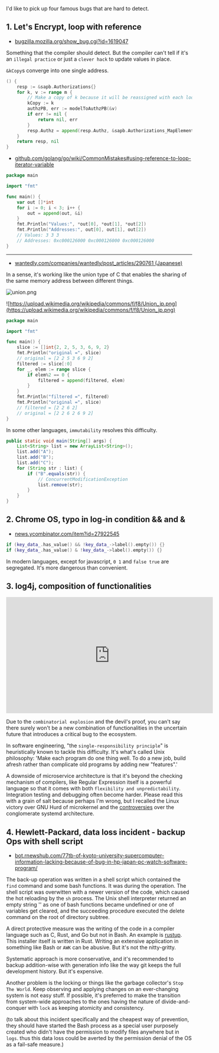 I'd like to pick up four famous bugs that are hard to detect.

## 1. Let's Encrypt, loop with reference

- [bugzilla.mozilla.org/show_bug.cgi?id=1619047](https://bugzilla.mozilla.org/show_bug.cgi?id=1619047)

Something that the compiler should detect. But the compiler can't tell if it's an `illegal practice` or just a `clever hack` to update values in place.

`&kCopy`s converge into one single address.
```go
() {
	resp := &sapb.Authorizations{}
	for k, v := range m {
		// Make a copy of k because it will be reassigned with each loop.
		kCopy := k
		authzPB, err := modelToAuthzPB(&v)
		if err != nil {
			return nil, err
		}
		resp.Authz = append(resp.Authz, &sapb.Authorizations_MapElement{Domain: &kCopy, Authz: authzPB})
	}
	return resp, nil
}
```

- [github.com/golang/go/wiki/CommonMistakes#using-reference-to-loop-iterator-variable](https://github.com/golang/go/wiki/CommonMistakes#using-reference-to-loop-iterator-variable)

```go
package main

import "fmt"

func main() {
	var out []*int
	for i := 0; i < 3; i++ {
		out = append(out, &i)
	}
	fmt.Println("Values:", *out[0], *out[1], *out[2])
	fmt.Println("Addresses:", out[0], out[1], out[2])
	// Values: 3 3 3
	// Addresses: 0xc000126000 0xc000126000 0xc000126000
}
```

---

- [wantedly.com/companies/wantedly/post_articles/290761 (Japanese)](https://www.wantedly.com/companies/wantedly/post_articles/290761)

In a sense, it's working like the union type of C that enables the sharing of the same memory address between different things.


![union.png](./imgs/union.png)

![https://upload.wikimedia.org/wikipedia/commons/f/f8/Union_jp.png](https://upload.wikimedia.org/wikipedia/commons/f/f8/Union_jp.png)

```go
package main

import "fmt"

func main() {
	slice := []int{2, 2, 5, 3, 6, 9, 2}
	fmt.Println("original =", slice)
	// original = [2 2 5 3 6 9 2]
	filtered := slice[:0]
	for _, elem := range slice {
		if elem%2 == 0 {
			filtered = append(filtered, elem)
		}
	}
	fmt.Println("filtered =", filtered)
	fmt.Println("original =", slice)
	// filtered = [2 2 6 2]
	// original = [2 2 6 2 6 9 2]
}
```

In some other languages, `immutability` resolves this difficulty.

```java
public static void main(String[] args) {
    List<String> list = new ArrayList<String>();
    list.add("A");
    list.add("B");
    list.add("C");
    for (String str : list) {
        if ("B".equals(str)) {
            // ConcurrentModificationException
            list.remove(str);
        }
    }
}
```

## 2. Chrome OS, typo in log-in condition && and & 

- [news.ycombinator.com/item?id=27922545](https://news.ycombinator.com/item?id=27922545)

```cpp
if (key_data_.has_value() && !key_data_->label().empty()) {}
if (key_data_.has_value() & !key_data_->label().empty()) {}
```

In modern languages, except for javascript, `0 1` and `false true` are segregated. It's more dangerous than convenient.

## 3. log4j, composition of functionalities

<html><center><iframe width="560" height="315" src="https://www.youtube.com/embed/Opqgwn8TdlM" title="YouTube video player" frameborder="0" allow="accelerometer; autoplay; clipboard-write; encrypted-media; gyroscope; picture-in-picture" allowfullscreen></iframe></center></html>

Due to the `combinatorial explosion` and the devil's proof, you can't say there surely won't be a new combination of functionalities in the uncertain future that introduces a critical bug to the ecosystem.

In software engineering, "the `single-responsibility principle`" is heuristically known to tackle this difficulty. It's what's called Unix philosophy: 'Make each program do one thing well. To do a new job, build afresh rather than complicate old programs by adding new "features".'

A downside of microservice architecture is that it's beyond the checking mechanism of compilers, like Regular Expression itself is a powerful language so that it comes with both `flexibility and unpredictability`. Integration testing and debugging often become harder. Please read this with a grain of salt because perhaps I'm wrong, but I recalled the Linux victory over GNU Hurd of microkernel and the [controversies](https://www.howtogeek.com/675569/why-linuxs-systemd-is-still-divisive-after-all-these-years/) over the conglomerate systemd architecture.

## 4. Hewlett-Packard, data loss incident - backup Ops with shell script

- [bot.rnewshub.com/77tb-of-kyoto-university-supercomputer-information-lacking-because-of-bug-in-hp-japan-pc-watch-software-program/](https://bot.rnewshub.com/77tb-of-kyoto-university-supercomputer-information-lacking-because-of-bug-in-hp-japan-pc-watch-software-program/)

The back-up operation was written in a shell script which contained the `find` command and some bash functions. It was during the operation. The shell script was overwitten with a newer version of the code, which caused the hot reloading by the `sh` process. The Unix shell interpreter returned an empty string '' as one of bash functions became undefined or one of variables get cleared, and the succeeding procedure executed the delete command on the root of directory subtree.

A direct protective measure was the writing of the code in a compiler language such as C, Rust, and Go but not in Bash. An example is [rustup](https://github.com/rust-lang/rustup). This installer itself is written in Rust. Writing an extensive application in something like Bash or `AWK` can be abusive. But it's not the nitty-gritty.

Systematic approach is more conservative, and it's recommended to backup addition-wise with generation info like the way git keeps the full development history. But it's expensive.

Another problem is the locking or things like the garbage collector's `Stop The World`. Keep observing and applying changes on an ever-changing system is not easy stuff. If possible, it's preferred to make the transition from system-wide approaches to the ones having the nature of divide-and-conquer with `lock` as keeping atomicity and consistency.

(to talk about this incident specifically and the cheapest way of prevention, they should have started the Bash process as a special user purposely created who didn't have the permission to modify files anywhere but in `logs`. thus this data loss could be averted by the permission denial of the OS as a fail-safe measure.)
